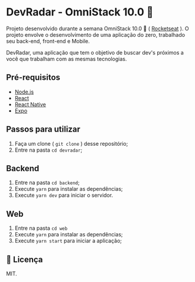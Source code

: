 # DevRadar - OmniStack 10.0  🚀

Projeto desenvolvido durante a semana OmniStack 10.0 🚀 ( [Rocketseat](https://github.com/Rocketseat) ). O projeto envolve o desenvolvimento de uma aplicação do zero, trabalhado seu back-end, front-end e Mobile.

DevRadar, uma aplicação que tem o objetivo de buscar dev's próximos a você que trabalham com as mesmas tecnologias.


## Pré-requisitos

- [Node.js](https://nodejs.org/en/)
- [React](https://reactjs.org)
- [React Native](https://facebook.github.io/react-native/)
- [Expo](https://expo.io/)

## Passos para utilizar 
1. Faça um clone ( `git clone` ) desse repositório;
2. Entre na pasta `cd devradar`;

## Backend
1. Entre na pasta `cd backend`;
2. Execute `yarn` para instalar as dependências;
3. Execute `yarn dev` para iniciar o servidor.

## Web 
1. Entre na pasta `cd web`
2. Execute `yarn` para instalar as dependências;
3. Execute `yarn start` para iniciar a aplicação;


## 📝 Licença

MIT.
